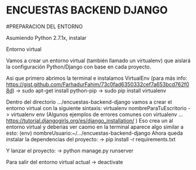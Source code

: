 # ENCUESTAS BACKEND DJANGO

#PREPARACION DEL ENTORNO

Asumiendo Python 2.7.1x, instalar 

Entorno virtual

Vamos a crear un entorno virtual (también llamado un virtualenv) que aislará la configuración Python/Django con base en cada proyecto.

Asi que primero abrimos la terminal e instalamos VirtualEnv (para más info: https://gist.github.com/FarhadurFahim/73c0fad6350332cef7a653bcd762f08d)
-> sudo apt-get install python-pip
-> sudo pip install virtualenv 

Dentro del directorio .../encuestas-backend-django vamos a crear el entorno virtual con la siguiente sintaxis:
virtualenv nombreParaTuEscritorio
-> virtualenv env
(Algunos ejemplos de errores comunes con virtualenv ... https://tutorial.djangogirls.org/es/django_installation/ )
Eso crea un al entorno virtual y deberias ver caomo en la terminal aparece algo similar a esto:
(env) nombreUsuario:~/.../encuestas-backend-django
Ahora queda instalar la dependencias del proyecto:
-> pip install -r requirements.txt

Y lanzar el proyecto:
-> python manage.py runserver

Para salir del entorno virtual actual
-> deactivate



 



